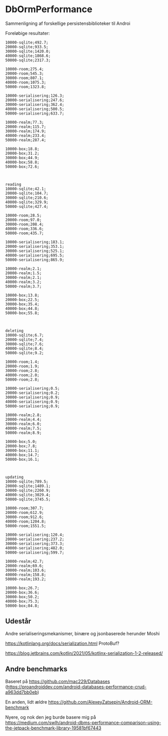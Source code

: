# DbOrmPerformance

Sammenligning af forskellige persistensbiblioteker til Androi



Foreløbige resultater:

    10000-sqlite;492.7;
    20000-sqlite;933.5;
    30000-sqlite;1420.0;
    40000-sqlite;1868.6;
    50000-sqlite;2317.3;
    
    10000-room;275.4;
    20000-room;545.3;
    30000-room;807.1;
    40000-room;1075.3;
    50000-room;1323.8;
    
    10000-serialisering;126.3;
    20000-serialisering;247.6;
    30000-serialisering;362.4;
    40000-serialisering;500.5;
    50000-serialisering;633.7;
    
    10000-realm;77.3;
    20000-realm;115.7;
    30000-realm;174.9;
    40000-realm;233.4;
    50000-realm;287.4;
    
    10000-box;18.8;
    20000-box;31.2;
    30000-box;44.9;
    40000-box;58.8;
    50000-box;72.6;
    
    
    
    reading
    10000-sqlite;42.1;
    20000-sqlite;104.7;
    30000-sqlite;210.6;
    40000-sqlite;329.9;
    50000-sqlite;427.4;
    
    10000-room;28.5;
    20000-room;97.0;
    30000-room;208.4;
    40000-room;336.6;
    50000-room;435.7;
    
    10000-serialisering;183.1;
    20000-serialisering;353.1;
    30000-serialisering;525.1;
    40000-serialisering;695.5;
    50000-serialisering;865.9;
    
    10000-realm;2.1;
    20000-realm;1.5;
    30000-realm;2.1;
    40000-realm;3.2;
    50000-realm;3.7;
    
    10000-box;13.8;
    20000-box;22.5;
    30000-box;35.4;
    40000-box;44.8;
    50000-box;55.8;
    
    
    
    deleting
    10000-sqlite;6.7;
    20000-sqlite;7.4;
    30000-sqlite;7.6;
    40000-sqlite;8.4;
    50000-sqlite;9.2;
    
    10000-room;1.4;
    20000-room;1.9;
    30000-room;2.8;
    40000-room;2.0;
    50000-room;2.8;
    
    10000-serialisering;0.5;
    20000-serialisering;0.2;
    30000-serialisering;0.9;
    40000-serialisering;0.9;
    50000-serialisering;0.9;
    
    10000-realm;2.8;
    20000-realm;4.4;
    30000-realm;6.0;
    40000-realm;7.5;
    50000-realm;8.9;
    
    10000-box;5.0;
    20000-box;7.8;
    30000-box;11.1;
    40000-box;14.7;
    50000-box;16.1;
    
    
    
    updating
    10000-sqlite;789.5;
    20000-sqlite;1489.1;
    30000-sqlite;2260.9;
    40000-sqlite;3029.4;
    50000-sqlite;3745.5;
    
    10000-room;307.7;
    20000-room;612.9;
    30000-room;912.6;
    40000-room;1204.8;
    50000-room;1551.5;
    
    10000-serialisering;120.4;
    20000-serialisering;237.2;
    30000-serialisering;373.3;
    40000-serialisering;482.0;
    50000-serialisering;599.7;
    
    10000-realm;42.7;
    20000-realm;69.6;
    30000-realm;103.6;
    40000-realm;158.8;
    50000-realm;193.2;
    
    10000-box;26.7;
    20000-box;36.6;
    30000-box;50.2;
    40000-box;75.3;
    50000-box;84.8;


## Udestår
Andre serialiseringsmekanismer, binære og jsonbaserede herunder Moshi

https://kotlinlang.org/docs/serialization.html
ProtoBuf?

https://blog.jetbrains.com/kotlin/2021/05/kotlinx-serialization-1-2-released/

## Andre benchmarks


Baseret på https://github.com/mac229/Databases
(https://proandroiddev.com/android-databases-performance-crud-a963dd7bb0eb)

En anden, lidt ældre
https://github.com/AlexeyZatsepin/Android-ORM-benchmark

Nyere, og nok den jeg burde basere mig på
https://medium.com/swlh/android-dbms-performance-comparison-using-the-jetpack-benchmark-library-19581bf67443


